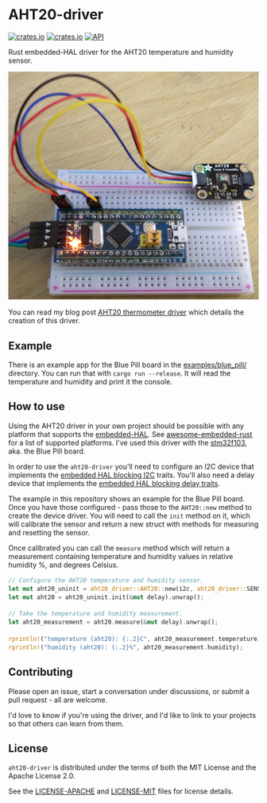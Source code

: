 # AHT20-driver

[![crates.io](https://img.shields.io/crates/v/aht20-driver.svg)](https://crates.io/crates/aht20-driver)
[![crates.io](https://img.shields.io/crates/l/aht20-driver.svg)](https://crates.io/crates/aht20-driver)
[![API](https://docs.rs/aht20-driver/badge.svg)](https://docs.rs/aht20-driver)

Rust embedded-HAL driver for the AHT20 temperature and humidity sensor.

![Blue Pill with AHT20 sensor](project_example.jpg)

You can read my blog post [AHT20 thermometer
driver](http://www.rawmeat.org/code/20220130-aht20_driver/) which details the
creation of this driver.


## Example

There is an example app for the Blue Pill board in the
[examples/blue_pill/](examples/blue_pill/) directory. You can run that with
`cargo run --release`. It will read the temperature and humidity and print it
the console.


## How to use

Using the AHT20 driver in your own project should be possible with any platform
that supports the
[embedded-HAL](https://github.com/rust-embedded/embedded-hal). See
[awesome-embedded-rust](https://github.com/rust-embedded/awesome-embedded-rust#hal-implementation-crates)
for a list of supported platforms. I've used this driver with the
[stm32f103](https://github.com/stm32-rs/stm32f1xx-hal), aka. the Blue Pill
board.

In order to use the `aht20-driver` you'll need to configure an I2C device that
implements the [embedded HAL blocking
I2C](https://docs.rs/embedded-hal/latest/embedded_hal/blocking/i2c/index.html)
traits. You'll also need a delay device that implements the [embedded HAL
blocking delay
traits](https://docs.rs/embedded-hal/latest/embedded_hal/blocking/delay/index.html).

The example in this repository shows an example for the Blue Pill board. Once
you have those configured - pass those to the `AHT20::new` method to create the
device driver. You will need to call the `init` method on it, which will
calibrate the sensor and return a new struct with methods for measuring and
resetting the sensor.

Once calibrated you can call the `measure` method which will return a
measurement containing temperature and humidity values in relative humidity %,
and degrees Celsius.
 
```rust 
// Configure the AHT20 temperature and humidity sensor.
let mut aht20_uninit = aht20_driver::AHT20::new(i2c, aht20_driver::SENSOR_ADDRESS);
let mut aht20 = aht20_uninit.init(&mut delay).unwrap();

// Take the temperature and humidity measurement.
let aht20_measurement = aht20.measure(&mut delay).unwrap();

rprintln!("temperature (aht20): {:.2}C", aht20_measurement.temperature);
rprintln!("humidity (aht20): {:.2}%", aht20_measurement.humidity);
```


## Contributing

Please open an issue, start a conversation under discussions, or submit a pull
request - all are welcome.

I'd love to know if you're using the driver, and I'd like to link to your
projects so that others can learn from them.


## License

`aht20-driver` is distributed under the terms of both the MIT License and the
Apache License 2.0.

See the [LICENSE-APACHE](LICENSE-APACHE) and [LICENSE-MIT](LICENSE-MIT) files
for license details.
